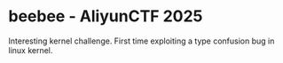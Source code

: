 # beebee - AliyunCTF 2025

Interesting kernel challenge. First time exploiting a type confusion bug in linux kernel.